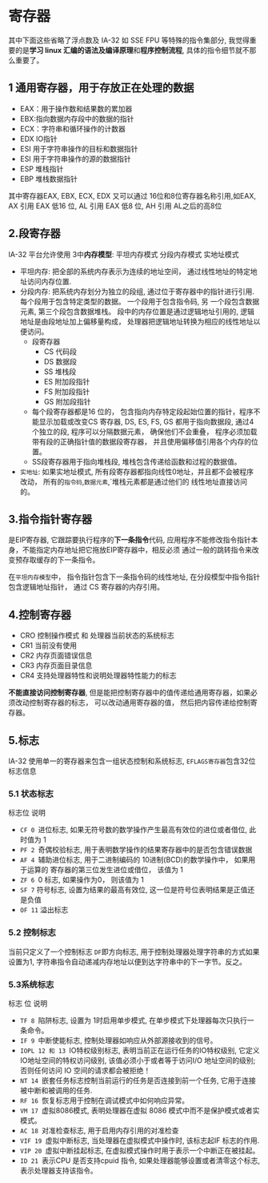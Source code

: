 # 寄存器
其中下面这些省略了浮点数及 IA-32 如 SSE FPU 等特殊的指令集部分, 我觉得重要的是**学习
linux 汇编的语法及编译原理**和**程序控制流程**, 具体的指令细节就不那么重要了。


## 1 通用寄存器，用于存放正在处理的数据

* EAX：用于操作数和结果数的累加器
* EBX:指向数据内存段中的数据的指针
* ECX：字符串和循环操作的计数器
* EDX IO指针
* ESI 用于字符串操作的目标和数据指针
* ESI 用于字符串操作的源的数据指针
* ESP 堆栈指针
* EBP 堆栈数据指针

其中寄存器EAX, EBX, ECX, EDX 又可以通过 16位和8位寄存器名称引用,如EAX, AX 引用 EAX 低16 位, AL 引用 EAX 低8 位, AH 引用
AL之后的高8位

## 2.段寄存器
IA-32 平台允许使用 3中**内存模型**: 平坦内存模式 分段内存模式 实地址模式

* 平坦内存: 把全部的系统内存表示为连续的地址空间， 通过线性地址的特定地址访问内存位置.
* 分段内存: 把系统内存划分为独立的段组, 通过位于寄存器中的指针进行引用. 每个段用于包含特定类型的数据。 一个段用于包含指令码, 另
一个段包含数据元素, 第三个段包含数据堆栈。
段中的内存位置是通过逻辑地址引用的, 逻辑地址是由段地址加上偏移量构成， 处理器把逻辑地址转换为相应的线性地址以便访问。
	* 段寄存器
		* CS 代码段
		* DS 数据段
		* SS 堆栈段
		* ES 附加段指针
		* FS 附加段指针
		* GS 附加段指针
	* 每个段寄存器都是16 位的， 包含指向内存特定段起始位置的指针，程序不能显示加载或改变CS 寄存器, DS, ES, FS, GS 都用于指向数据段, 通过4个独立的段, 程序可以分隔数据元素， 确保他们不会重叠， 程序必须加载带有段的正确指针值的数据段寄存器， 并且使用偏移值引用各个内存的位置。
	* SS段寄存器用于指向堆栈段, 堆栈包含传递给函数和过程的数据值。
* `实地址`: 如果实地址模式, 所有段寄存器都指向线性0地址，并且都不会被程序改动， 所有的`指令码`,`数据元素`,`堆栈元素都是通过他们的
线性地址直接访问的。

## 3.指令指针寄存器
是EIP寄存器, 它跟踪要执行程序的**下一条指令**代码, 应用程序不能修改指令指针本身，不能指定内存地址把它拖放EIP寄存器中，相反必须
通过一般的跳转指令来改变预存取缓存的下一条指令。

在`平坦内存模型`中， 指令指针包含下一条指令码的线性地址, 在分段模型中指令指针包含逻辑地址指针， 通过 CS 寄存器的内存引用。

## 4.控制寄存器

* CRO 控制操作模式 和 处理器当前状态的系统标志
* CR1 当前没有使用
* CR2 内存页面错误信息
* CR3 内存页面目录信息
* CR4 支持处理器特性和说明处理器特性能力的标志

**不能直接访问控制寄存器**, 但是能把控制寄存器中的值传递给通用寄存器，如果必须改动控制寄存器的标志， 可以改动通用寄存器的值， 然后把内容传递给控制寄存器。

## 5.标志
IA-32 使用单一的寄存器来包含一组状态控制和系统标志, `EFLAGS寄存器`包含32位标志信息

### 5.1 状态标志
标志位 说明

* `CF 0 `进位标志, 如果无符号数的数学操作产生最高有效位的进位或者借位, 此时值为 1
* `PF 2 `奇偶校验标志, 用于表明数学操作的结果寄存器中的是否包含错误数据
* `AF 4 `辅助进位标志, 用于二进制编码的 10进制(BCD)的数学操作中， 如果用于运算的
寄存器的第三位发生进位或借位， 该值为 1
* `ZF 6 `0 标志, 如果操作为0， 则该值为 1
* `SF 7` 符号标志, 设置为结果的最高有效位, 这一位是符号位表明结果是正值还是负值
* `OF 11` 溢出标志

### 5.2 控制标志
当前只定义了一个控制标志 `DF`即方向标志, 用于控制处理器处理字符串的方式如果设置为1, 字符串指令自动递减内存地址以便到达字符串中的下一字节。反之。

### 5.3系统标志
标志 位 说明

* `TF 8 `陷阱标志, 设置为 1时启用单步模式, 在单步模式下处理器每次只执行一条命令。
* `IF 9 `中断使能标志, 控制处理器如响应从外部源接收到的信号。
* `IOPL 12 和 13 `IO特权级别标志, 表明当前正在运行任务的IO特权级别, 它定义IO地址空间的特权访问级别, 该值必须小于或者等于访问I/O 地址空间的级别; 否则任何访问 IO 空间的请求都会被拒绝！
* `NT 14 `嵌套任务标志控制当前运行的任务是否连接到前一个任务, 它用于连接被中断和被调用的任务.
* `RF 16 `恢复标志用于控制在调试模式中如何响应异常。
* `VM 17 `虚拟8086模式, 表明处理器在虚拟 8086 模式中而不是保护模式或者实模式。
* `AC 18 `对准检查标志, 用于启用内存引用的对准检查
* `VIF 19 `虚拟中断标志, 当处理器在虚拟模式中操作时, 该标志起IF 标志的作用.
* `VIP 20 `虚拟中断挂起标志, 在虚拟模式操作时用于表示一个中断正在被挂起。
* `ID 21 `表示CPU 是否支持cpuid 指令, 如果处理器能够设置或者清零这个标志, 表示处理器支持该指令。